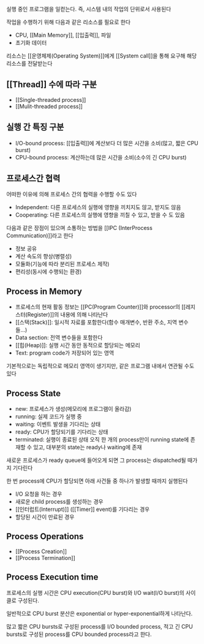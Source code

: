 실행 중인 프로그램을 일컫는다. 즉, 시스템 내의 작업의 단위로서 사용된다

작업을 수행하기 위해 다음과 같은 리소스를 필요로 한다
+ CPU, [[Main Memory]], [[입출력]], 파일
+ 초기화 데이터


리소스는 [[운영체제(Operating System)]]에게 [[System call]]을 통해 요구해 해당 리소스를 전달받는다

## [[Thread]] 수에 따라 구분
+ [[Single-threaded process]]
+ [[Mulit-threaded process]]

## 실행 간 특징 구분
+ I/O-bound process: [[입출력]]에 계산보다 더 많은 시간을 소비(많고, 짧은 CPU burst)
+ CPU-bound process: 계산하는데 많은 시간을 소비(소수의 긴 CPU burst)

## 프로세스간 협력
어떠한 이유에 의해 프로세스 간의 협력을 수행할 수도 있다
+ Independent: 다른 프로세스의 실행에 영향을 끼치지도 않고, 받지도 않음
+ Cooperating: 다른 프로세스의 실행에 영향을 끼칠 수 있고, 받을 수 도 있음

다음과 같은 장점이 있으며 소통하는 방법을 [[IPC (InterProcess Communication)]]라고 한다
+ 정보 공유
+ 계산 속도의 향상(병렬성)
+ 모듈화(기능에 따라 분리된 프로세스 제작)
+ 편리성(동시에 수행되는 환경)

## **Process in Memory**
+ 프로세스의 현재 활동 정보는 [[PC(Program Counter)]]와 processor의 [[레지스터(Register)]]의 내용에 의해 나타난다
+ [[스택(Stack)]]: 일시적 자료를 포함한다(함수 매개변수, 반환 주소, 지역 변수들...)
+ Data section: 전역 변수들을 포함한다
+ [[힙(Heap)]]: 실행 시간 동안 동적으로 할당되는 메모리
+ Text: program code가 저장되어 있는 영역

기본적으로는 독립적으로 메모리 영역이 생기지만, 같은 프로그램 내에서 연관될 수도 있다
## **Process State**
+ new: 프로세스가 생성(메모리에 프로그램이 올라감)
+ running: 실제 코드가 실행 중
+ waiting: 이벤트 발생을 기다리는 상태
+ ready: CPU가 할당되기를 기다리는 상태
+ terminated: 실행이 종료된 상태
오직 한 개의 process만이 running state에 존재할 수 있고, 대부분의 state는 ready나 waiting에 존재

새로운 프로세스가 ready queue에 들어오게 되면 그 process는 dispatched될 때가지 기다린다

한 번 process에 CPU가 할당되면 아래 사건들 중 하나가 발생할 때까지 실행된다
+ I/O 요청을 하는 경우
+ 새로운 child process를 생성하는 경우
+ [[인터럽트(Interrupt)]] ([[Timer]] event)를 기다리는 경우
+ 할당된 시간이 만료된 경우
## **Process Operations**
+ [[Process Creation]]
+ [[Process Termination]]

## **Process Execution time**
프로세스의 실행 시간은 CPU execution(CPU burst)와 I/O wait(I/O burst)의 사이클로 구성된다. 

일반적으로 CPU burst 분산은 exponential or hyper-exponential하게 나타난다. 

많고 짧은 CPU bursts로 구성된 process를 I/O bounded process, 적고 긴 CPU bursts로 구성된 process를 CPU bounded process라고 한다. 